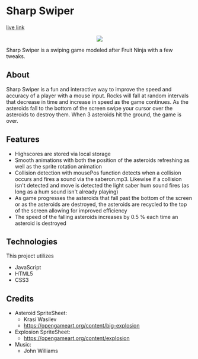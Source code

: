 # Sharp Swiper

[live link](https://thrage1.github.io/sharpshooter/)

<div style="text-align: center">
  <img src="./assets/images/sharpshooter.gif" />
</div>

Sharp Swiper is a swiping game modeled after Fruit Ninja with a few tweaks.

## About
Sharp Swiper is a fun and interactive way to improve the speed and accuracy of a player with a mouse input. Rocks will fall at random intervals that decrease in time and increase in speed as the game continues. As the asteroids fall to the bottom of the screen swipe your cursor over the asteroids to destroy them. When 3 asteroids hit the ground, the game is over.

## Features
 - Highscores are stored via local storage
 - Smooth animations with both the position of the asteroids refreshing as well as the sprite rotation animation
 - Collision detection with mousePos function detects when a collision occurs and fires a sound via the saberon.mp3. Likewise if a collision isn't detected and move is detected the light saber hum sound fires (as long as a hum sound isn't already playing)
 - As game progresses the asteroids that fall past the bottom of the screen or as the asteroids are destroyed, the asteroids are recycled to the top of the screen allowing for improved efficiency
 - The speed of the falling asteroids increases by 0.5 % each time an asteroid is destroyed


## Technologies

This project utilizes
 - JavaScript
 - HTML5
 - CSS3


## Credits
 - Asteroid SpriteSheet:
   - Krasi Wasilev
   - https://opengameart.org/content/big-explosion
 - Explosion SpriteSheet:
   - https://opengameart.org/content/explosion
 - Music:
   - John Williams
